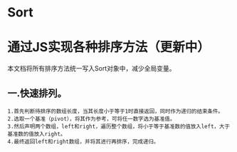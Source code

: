 # Sort
通过JS实现各种排序方法（更新中）
======
本文档将所有排序方法统一写入Sort对象中，减少全局变量。

一.快速排列。
----
	1.首先判断待排序的数组长度，当其长度小于等于1时直接返回，同时作为递归的结束条件。
	2.选取一个基准（pivot），将其作为参考，可将任一数字选为基准值。
	3.然后声明两个数组，left和right，遍历整个数组，将小于等于基准数的值放入left，大于基准数的值放入right。
	4.最终返回left和right数组，并将其进行再排序，完成递归。
